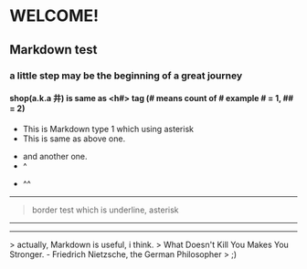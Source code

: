 # WELCOME!
## Markdown test
### a little step may be the beginning of a great journey
#### shop(a.k.a 井) is same as <h#> tag (# means count of # example # = 1, ## = 2)


* This is Markdown type 1 which using asterisk
* This is same as above one.
- and another one.
- ^
+ ^^

___

> border test which is underline, asterisk  

***
___
<div>
> actually, Markdown is useful, i think.  
> What Doesn't Kill You Makes You Stronger. - Friedrich Nietzsche, the German Philosopher  
> ;)  
